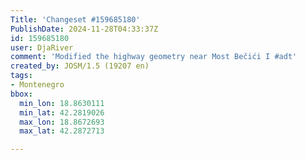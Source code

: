 ```yaml
---
Title: 'Changeset #159685180'
PublishDate: 2024-11-28T04:33:37Z
id: 159685180
user: DjaRiver
comment: 'Modified the highway geometry near Most Bečići I #adt'
created_by: JOSM/1.5 (19207 en)
tags:
- Montenegro
bbox:
  min_lon: 18.8630111
  min_lat: 42.2819026
  max_lon: 18.8672693
  max_lat: 42.2872713

---
```

